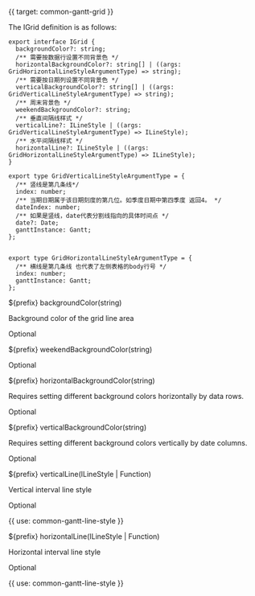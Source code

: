 {{ target: common-gantt-grid }}

The IGrid definition is as follows:

```
export interface IGrid {
  backgroundColor?: string;
  /** 需要按数据行设置不同背景色 */
  horizontalBackgroundColor?: string[] | ((args: GridHorizontalLineStyleArgumentType) => string);
  /** 需要按日期列设置不同背景色 */
  verticalBackgroundColor?: string[] | ((args: GridVerticalLineStyleArgumentType) => string);
  /** 周末背景色 */
  weekendBackgroundColor?: string;
  /** 垂直间隔线样式 */
  verticalLine?: ILineStyle | ((args: GridVerticalLineStyleArgumentType) => ILineStyle);
  /** 水平间隔线样式 */
  horizontalLine?: ILineStyle | ((args: GridHorizontalLineStyleArgumentType) => ILineStyle);
}

export type GridVerticalLineStyleArgumentType = {
  /** 竖线是第几条线*/
  index: number;
  /** 当期日期属于该日期刻度的第几位。如季度日期中第四季度 返回4。 */
  dateIndex: number;
  /** 如果是竖线，date代表分割线指向的具体时间点 */
  date?: Date;
  ganttInstance: Gantt;
};


export type GridHorizontalLineStyleArgumentType = {
  /** 横线是第几条线 也代表了左侧表格的body行号 */
  index: number;
  ganttInstance: Gantt;
};

```

${prefix} backgroundColor(string)

Background color of the grid line area

Optional

${prefix} weekendBackgroundColor(string)

Optional

${prefix} horizontalBackgroundColor(string)

Requires setting different background colors horizontally by data rows.

Optional

${prefix} verticalBackgroundColor(string)

Requires setting different background colors vertically by date columns.

Optional

${prefix} verticalLine(ILineStyle | Function)

Vertical interval line style

Optional

{{ use: common-gantt-line-style }}

${prefix} horizontalLine(ILineStyle | Function)

Horizontal interval line style

Optional

{{ use: common-gantt-line-style }}
